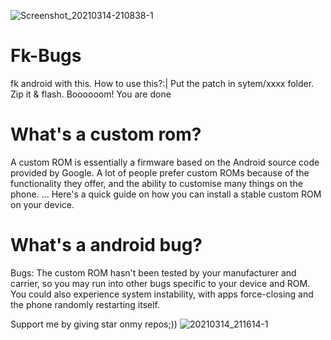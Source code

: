 ![Screenshot_20210314-210838-1](https://user-images.githubusercontent.com/78007167/111077406-d7237080-851a-11eb-95f0-19e57ed68553.jpg)
# Fk-Bugs
fk android with this.
How to use this?:|
Put the patch in sytem/xxxx folder. Zip it & flash. 
Boooooom! You are done

# What's a custom rom?
A custom ROM is essentially a firmware based on the Android source code provided by Google. A lot of people prefer custom ROMs because of the functionality they offer, and the ability to customise many things on the phone. ... Here's a quick guide on how you can install a stable custom ROM on your device.
# What's a android bug?
Bugs: The custom ROM hasn't been tested by your manufacturer and carrier, so you may run into other bugs specific to your device and ROM. You could also experience system instability, with apps force-closing and the phone randomly restarting itself.

Support me by giving star onmy repos;))
![20210314_211614-1](https://user-images.githubusercontent.com/78007167/111132453-91f75100-85a3-11eb-915e-29d3001c7afd.png)

